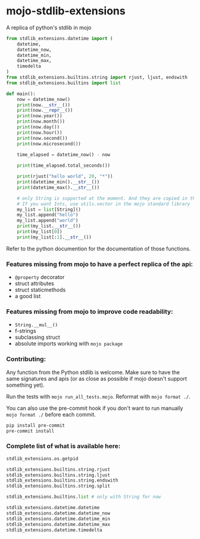 # mojo-stdlib-extensions
A replica of python's stdlib in mojo


```python
from stdlib_extensions.datetime import (
    datetime, 
    datetime_now, 
    datetime_min, 
    datetime_max, 
    timedelta
)
from stdlib_extensions.builtins.string import rjust, ljust, endswith
from stdlib_extensions.builtins import list

def main():
    now = datetime_now()
    print(now.__str__())
    print(now.__repr__())
    print(now.year())
    print(now.month())
    print(now.day())
    print(now.hour())
    print(now.second())
    print(now.microsecond())

    time_elapsed = datetime_now() - now
    
    print(time_elapsed.total_seconds())

    print(rjust("hello world", 20, "*"))
    print(datetime_min().__str__())
    print(datetime_max().__str__())

    # only String is supported at the moment. And they are copied in the list.
    # If you want Ints, use utils.vector in the mojo standard library
    my_list = list[String]()
    my_list.append("hello")
    my_list.append("world")
    print(my_list.__str__())
    print(my_list[0])
    print(my_list[:1].__str__())
```

Refer to the python documention for the documentation of those functions.

### Features missing from mojo to have a perfect replica of the api:
* `@property` decorator
* struct attributes
* struct staticmethods
* a good list


### Features missing from mojo to improve code readability:
* `String.__mul__()`
* f-strings
* subclassing struct
* absolute imports working with `mojo package`

### Contributing:

Any function from the Python stdlib is welcome. Make sure to have the same signatures and apis
(or as close as possible if mojo doesn't support something yet).

Run the tests with `mojo run_all_tests.mojo`.
Reformat with `mojo format ./`.

You can also use the pre-commit hook if you don't want to run manually `mojo format ./` before each commit.

```bash
pip install pre-commit
pre-commit install
```


### Complete list of what is available here:

```python
stdlib_extensions.os.getpid

stdlib_extensions.builtins.string.rjust
stdlib_extensions.builtins.string.ljust
stdlib_extensions.builtins.string.endswith
stdlib_extensions.builtins.string.split

stdlib_extensions.builtins.list # only with String for now

stdlib_extensions.datetime.datetime
stdlib_extensions.datetime.datetime_now
stdlib_extensions.datetime.datetime_min
stdlib_extensions.datetime.datetime_max
stdlib_extensions.datetime.timedelta
```
